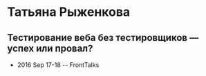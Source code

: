 # Татьяна Рыженкова

## Тестирование веба без тестировщиков — успех или провал?
- 2016 Sep 17-18 -- FrontTalks    
